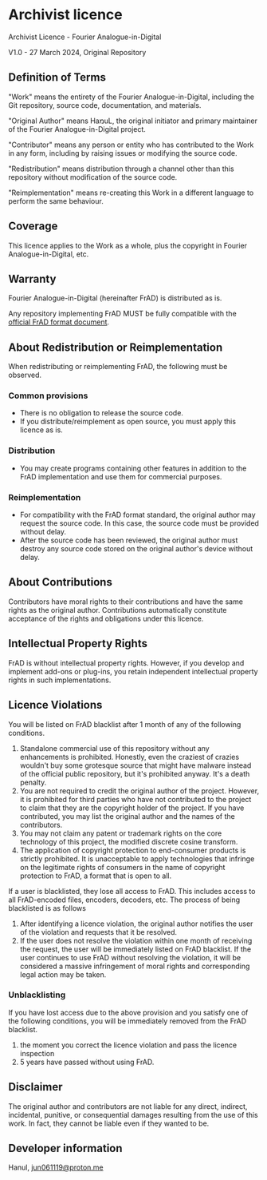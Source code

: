 # Archivist licence

Archivist Licence - Fourier Analogue-in-Digital

V1.0 - 27 March 2024, Original Repository

## Definition of Terms

"Work" means the entirety of the Fourier Analogue-in-Digital, including the Git repository, source code, documentation, and materials.

"Original Author" means HaמuL, the original initiator and primary maintainer of the Fourier Analogue-in-Digital project.

"Contributor" means any person or entity who has contributed to the Work in any form, including by raising issues or modifying the source code.

"Redistribution" means distribution through a channel other than this repository without modification of the source code.

"Reimplementation" means re-creating this Work in a different language to perform the same behaviour.

## Coverage

This licence applies to the Work as a whole, plus the copyright in Fourier Analogue-in-Digital, etc.

## Warranty

Fourier Analogue-in-Digital (hereinafter FrAD) is distributed as is.

Any repository implementing FrAD MUST be fully compatible with the [official FrAD format document](https://mikhael-openworkspace.notion.site/Format-specs-727affae8db043f2b50372d91d534368?pvs=4).

## About Redistribution or Reimplementation

When redistributing or reimplementing FrAD, the following must be observed.

### Common provisions

- There is no obligation to release the source code.
- If you distribute/reimplement as open source, you must apply this licence as is.

### Distribution

- You may create programs containing other features in addition to the FrAD implementation and use them for commercial purposes.

### Reimplementation

- For compatibility with the FrAD format standard, the original author may request the source code. In this case, the source code must be provided without delay.
- After the source code has been reviewed, the original author must destroy any source code stored on the original author's device without delay.

## About Contributions

Contributors have moral rights to their contributions and have the same rights as the original author. Contributions automatically constitute acceptance of the rights and obligations under this licence.

## Intellectual Property Rights

FrAD is without intellectual property rights. However, if you develop and implement add-ons or plug-ins, you retain independent intellectual property rights in such implementations.

## Licence Violations

You will be listed on FrAD blacklist after 1 month of any of the following conditions.

1. Standalone commercial use of this repository without any enhancements is prohibited. Honestly, even the craziest of crazies wouldn't buy some grotesque source that might have malware instead of the official public repository, but it's prohibited anyway. It's a death penalty.
2. You are not required to credit the original author of the project. However, it is prohibited for third parties who have not contributed to the project to claim that they are the copyright holder of the project. If you have contributed, you may list the original author and the names of the contributors.
3. You may not claim any patent or trademark rights on the core technology of this project, the modified discrete cosine transform.
4. The application of copyright protection to end-consumer products is strictly prohibited. It is unacceptable to apply technologies that infringe on the legitimate rights of consumers in the name of copyright protection to FrAD, a format that is open to all.

If a user is blacklisted, they lose all access to FrAD. This includes access to all FrAD-encoded files, encoders, decoders, etc. The process of being blacklisted is as follows

1. After identifying a licence violation, the original author notifies the user of the violation and requests that it be resolved.
2. If the user does not resolve the violation within one month of receiving the request, the user will be immediately listed on FrAD blacklist. If the user continues to use FrAD without resolving the violation, it will be considered a massive infringement of moral rights and corresponding legal action may be taken.

### Unblacklisting

If you have lost access due to the above provision and you satisfy one of the following conditions, you will be immediately removed from the FrAD blacklist.

1. the moment you correct the licence violation and pass the licence inspection
2. 5 years have passed without using FrAD.

## Disclaimer

The original author and contributors are not liable for any direct, indirect, incidental, punitive, or consequential damages resulting from the use of this work. In fact, they cannot be liable even if they wanted to be.

## Developer information

Hanul, <jun061119@proton.me>
